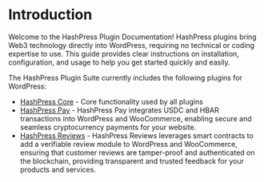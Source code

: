 # Introduction

Welcome to the HashPress Plugin Documentation! HashPress plugins bring Web3 technology directly into WordPress, requiring no technical or coding expertise to use. This guide provides clear instructions on installation, configuration, and usage to help you get started quickly and easily.

The HashPress Plugin Suite currently includes the following plugins for WordPress:

-   [HashPress Core](/plugins/hashpress-core) - Core functionality used by all plugins
-   [HashPress Pay](/plugins/hashpress-pay) - HashPress Pay integrates USDC and HBAR transactions into WordPress and WooCommerce, enabling secure and seamless cryptocurrency payments for your website.
-   [HashPress Reviews](/plugins/hashpress-reviews) - HashPress Reviews leverages smart contracts to add a verifiable review module to WordPress and WooCommerce, ensuring that customer reviews are tamper-proof and authenticated on the blockchain, providing transparent and trusted feedback for your products and services.
